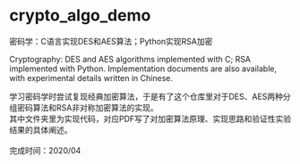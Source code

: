 # crypto_algo_demo
密码学：C语言实现DES和AES算法；Python实现RSA加密

Cryptography: DES and AES algorithms implemented with C; RSA implemented with Python.
Implementation documents are also available, with experimental details written in Chinese.

学习密码学时尝试复现经典加密算法，于是有了这个仓库里对于DES、AES两种分组密码算法和RSA非对称加密算法的实现。<br>
其中文件夹里为实现代码，对应PDF写了对加密算法原理、实现思路和验证性实验结果的具体阐述。<br><br>
完成时间：2020/04
